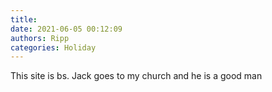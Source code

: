 ```yaml
---
title: 
date: 2021-06-05 00:12:09
authors: Ripp
categories: Holiday
---
```


 This site is bs.  Jack goes to my church and he is a good man